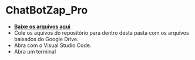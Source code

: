 # ChatBotZap_Pro

* **[Baixe os arquivos aqui](https://drive.google.com/file/d/1AgHaBFjVmDVw9-OpwZ5LK32tqCld3_n0/view?usp=drive_link)**
* Cole os aquivos do repositório para dentro desta pasta com os arquivos baixados do Google Drive.
* Abra com o Visual Studio Code.
* Abra um terminal

